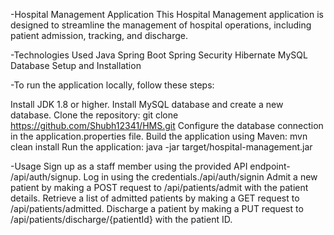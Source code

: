 
-Hospital Management Application
This Hospital Management application is designed to streamline the management of hospital operations, including patient admission, tracking, and discharge.

-Technologies Used
Java
Spring Boot
Spring Security
Hibernate
MySQL Database
Setup and Installation


-To run the application locally, follow these steps:

Install JDK 1.8 or higher.
Install MySQL database and create a new database.
Clone the repository: git clone https://github.com/Shubh12341/HMS.git
Configure the database connection in the application.properties file.
Build the application using Maven: mvn clean install
Run the application: java -jar target/hospital-management.jar


-Usage
Sign up as a staff member using the provided API endpoint- /api/auth/signup.
Log in using the credentials./api/auth/signin
Admit a new patient by making a POST request to /api/patients/admit with the patient details.
Retrieve a list of admitted patients by making a GET request to /api/patients/admitted.
Discharge a patient by making a PUT request to /api/patients/discharge/{patientId} with the patient ID.



